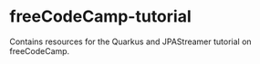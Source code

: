 # freeCodeCamp-tutorial
Contains resources for the Quarkus and JPAStreamer tutorial on freeCodeCamp. 
